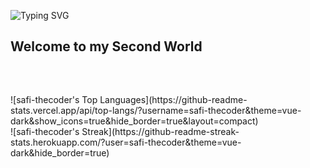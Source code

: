 <img src="https://readme-typing-svg.herokuapp.com?font=Fira+Code&weight=700&pause=1000&color=0024F7&random=false&width=435&lines=Hey%2C+This+is+Safi+from+Pakistan" alt="Typing SVG" /><br>
<h2>Welcome to my Second World</h2><br>
<h2></h2>
![safi-thecoder's Top Languages](https://github-readme-stats.vercel.app/api/top-langs/?username=safi-thecoder&theme=vue-dark&show_icons=true&hide_border=true&layout=compact) <br>
![safi-thecoder's Streak](https://github-readme-streak-stats.herokuapp.com/?user=safi-thecoder&theme=vue-dark&hide_border=true)
